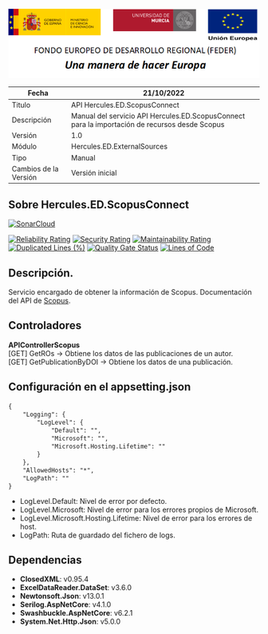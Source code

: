 ![](../../../Docs/media/CabeceraDocumentosMD.png)

| Fecha         | 21/10/2022                                                  |
| ------------- | ------------------------------------------------------------ |
|Titulo|API Hercules.ED.ScopusConnect| 
|Descripción|Manual del servicio API Hercules.ED.ScopusConnect para la importación de recursos desde Scopus|
|Versión|1.0|
|Módulo|Hercules.ED.ExternalSources|
|Tipo|Manual|
|Cambios de la Versión|Versión inicial|

## Sobre Hercules.ED.ScopusConnect

[![SonarCloud](https://sonarcloud.io/images/project_badges/sonarcloud-white.svg)](https://sonarcloud.io/summary/new_code?id=Hercules.ED.ScopusConnect)

[![Reliability Rating](https://sonarcloud.io/api/project_badges/measure?project=Hercules.ED.ScopusConnect&metric=reliability_rating)](https://sonarcloud.io/summary/new_code?id=Hercules.ED.ScopusConnect)
[![Security Rating](https://sonarcloud.io/api/project_badges/measure?project=Hercules.ED.ScopusConnect&metric=security_rating)](https://sonarcloud.io/summary/new_code?id=Hercules.ED.ScopusConnect)
[![Maintainability Rating](https://sonarcloud.io/api/project_badges/measure?project=Hercules.ED.ScopusConnect&metric=sqale_rating)](https://sonarcloud.io/summary/new_code?id=Hercules.ED.ScopusConnect)
[![Duplicated Lines (%)](https://sonarcloud.io/api/project_badges/measure?project=Hercules.ED.ScopusConnect&metric=duplicated_lines_density)](https://sonarcloud.io/summary/new_code?id=Hercules.ED.ScopusConnect)
[![Quality Gate Status](https://sonarcloud.io/api/project_badges/measure?project=Hercules.ED.ScopusConnect&metric=alert_status)](https://sonarcloud.io/summary/new_code?id=Hercules.ED.ScopusConnect)
[![Lines of Code](https://sonarcloud.io/api/project_badges/measure?project=Hercules.ED.ScopusConnect&metric=ncloc)](https://sonarcloud.io/summary/new_code?id=Hercules.ED.ScopusConnect)

## Descripción.
Servicio encargado de obtener la información de Scopus. Documentación del API de [Scopus](https://dev.elsevier.com/search.html#!/Scopus_Search/ScopusSearch). 

## Controladores

**APIControllerScopus**  
[GET] GetROs -> Obtiene los datos de las publicaciones de un autor.  
[GET] GetPublicationByDOI -> Obtiene los datos de una publicación.

## Configuración en el appsetting.json
```json{
{
	"Logging": {
		"LogLevel": {
			"Default": "",
			"Microsoft": "",
			"Microsoft.Hosting.Lifetime": ""
		}
	},
	"AllowedHosts": "*",
	"LogPath": ""
}
```

- LogLevel.Default: Nivel de error por defecto.
- LogLevel.Microsoft: Nivel de error para los errores propios de Microsoft.
- LogLevel.Microsoft.Hosting.Lifetime: Nivel de error para los errores de host.
- LogPath: Ruta de guardado del fichero de logs.

## Dependencias
- **ClosedXML**: v0.95.4
- **ExcelDataReader.DataSet**: v3.6.0
- **Newtonsoft.Json**: v13.0.1
- **Serilog.AspNetCore**: v4.1.0
- **Swashbuckle.AspNetCore**: v6.2.1
- **System.Net.Http.Json**: v5.0.0
